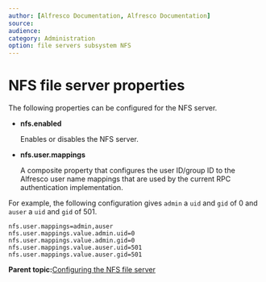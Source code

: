 ```yaml
---
author: [Alfresco Documentation, Alfresco Documentation]
source: 
audience: 
category: Administration
option: file servers subsystem NFS
---
```


# NFS file server properties

The following properties can be configured for the NFS server.

-   **nfs.enabled**

    Enables or disables the NFS server.

-   **nfs.user.mappings**

    A composite property that configures the user ID/group ID to the Alfresco user name mappings that are used by the current RPC authentication implementation.


For example, the following configuration gives `admin` a `uid` and `gid` of 0 and `auser` a `uid` and `gid` of 501.

```
nfs.user.mappings=admin,auser
nfs.user.mappings.value.admin.uid=0
nfs.user.mappings.value.admin.gid=0
nfs.user.mappings.value.auser.uid=501
nfs.user.mappings.value.auser.gid=501
```

**Parent topic:**[Configuring the NFS file server](../concepts/fileserv-nfs-intro.md)

